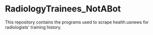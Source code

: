 # RadiologyTrainees_NotABot
This repository contains the programs used to scrape health.usnews for radiologists' training history.
